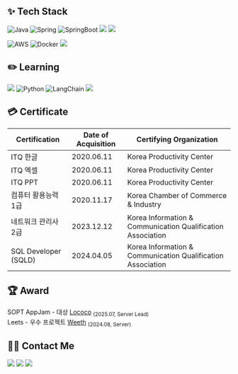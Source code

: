 ## ✨ Tech Stack 
![Java](https://img.shields.io/badge/java-%23ED8B00.svg?style=for-the-badge&logo=openjdk&logoColor=white)  ![Spring](https://img.shields.io/badge/spring-%236DB33F.svg?style=for-the-badge&logo=spring&logoColor=white)  ![SpringBoot](https://img.shields.io/badge/springboot-%236DB33F.svg?style=for-the-badge&logo=springboot&logoColor=white) <img src="https://img.shields.io/badge/MySQL-4479A1?style=for-the-badge&logo=mysql&logoColor=white"> <img src="https://img.shields.io/badge/Redis-DC382D?style=for-the-badge&logo=redis&logoColor=white">

![AWS](https://img.shields.io/badge/aws-%23FF9900.svg?style=for-the-badge&logo=amazonaws&logoColor=white)  ![Docker](https://img.shields.io/badge/docker-%232496ED.svg?style=for-the-badge&logo=docker&logoColor=white) <img src="https://img.shields.io/badge/githubactions-2088FF?style=for-the-badge&logo=githubactions&logoColor=black"> 

## ✏️ Learning  
<img src="https://img.shields.io/badge/Nginx-009639?style=for-the-badge&logo=nginx&logoColor=white"> ![Python](https://img.shields.io/badge/python-3776AB?style=for-the-badge&logo=python&logoColor=white) ![LangChain](https://img.shields.io/badge/LangChain-1C3C3C?style=for-the-badge&logo=langchain&logoColor=white) <img src="https://img.shields.io/badge/FastAPI-009688?style=for-the-badge&logo=fastapi&logoColor=white"> 

## 💳 Certificate
| Certification | Date of Acquisition | Certifying Organization |
| ----------------- | ----------------- | ----------------- |
| ITQ 한글 | 2020.06.11 | Korea Productivity Center |
| ITQ 엑셀 | 2020.06.11 | Korea Productivity Center |
| ITQ PPT | 2020.06.11 | Korea Productivity Center |
| 컴퓨터 활용능력 1급 | 2020.11.17 | Korea Chamber of Commerce & Industry |
| 네트워크 관리사 2급 | 2023.12.12 | Korea Information & Communication Qualification Association |
| SQL Developer (SQLD) | 2024.04.05 | Korea Information & Communication Qualification Association |

## 🏆 Award
SOPT AppJam - 대상 <a href="https://github.com/LO-CO-CO/LOCOCO-SERVER">Lococo</a> <sub>(2025.07, Server Lead)</sub> </br>
Leets - 우수 프로젝트 <a href="https://github.com/Leets-Official/Weeth-BE">Weeth</a> <sub>(2024.08, Server)</sub>

## 👋🏻 Contact Me
<a href="https://huncozyboy.tistory.com"><img src="https://img.shields.io/badge/Tistory-000000?style=flat-square&logo=Tistory&logoColor=white"/></a>
<a href="mailto:leejh5838@gmail.com"><img src="https://img.shields.io/badge/Gmail-EA4335?style=flat-square&logo=Gmail&logoColor=white"/></a>
<a href="https://instagram.com/huncozyboy/"><img src="https://img.shields.io/badge/Instagram-E4405F?style=flat-square&logo=Instagram&logoColor=white"/></a>
